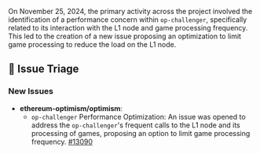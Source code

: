 On November 25, 2024, the primary activity across the project involved the identification of a performance concern within `op-challenger`, specifically related to its interaction with the L1 node and game processing frequency. This led to the creation of a new issue proposing an optimization to limit game processing to reduce the load on the L1 node.

## 🐞 Issue Triage
### New Issues
*   **ethereum-optimism/optimism**:
    *   `op-challenger` Performance Optimization: An issue was opened to address the `op-challenger`'s frequent calls to the L1 node and its processing of games, proposing an option to limit game processing frequency. [#13090](https://github.com/ethereum-optimism/optimism/issues/13090)